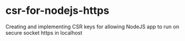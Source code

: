 # csr-for-nodejs-https
Creating and implementing CSR keys for allowing NodeJS app to run on secure socket https in localhost
